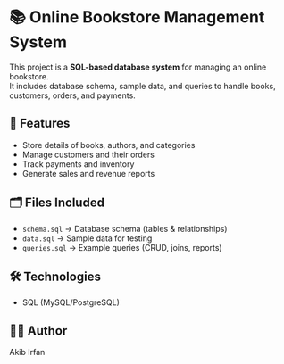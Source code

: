 # 📚 Online Bookstore Management System

This project is a **SQL-based database system** for managing an online bookstore.  
It includes database schema, sample data, and queries to handle books, customers, orders, and payments.

## 🚀 Features
- Store details of books, authors, and categories
- Manage customers and their orders
- Track payments and inventory
- Generate sales and revenue reports

## 🗂️ Files Included
- `schema.sql` → Database schema (tables & relationships)
- `data.sql` → Sample data for testing
- `queries.sql` → Example queries (CRUD, joins, reports)

## 🛠️ Technologies
- SQL (MySQL/PostgreSQL)


## 👨‍💻 Author
Akib Irfan

